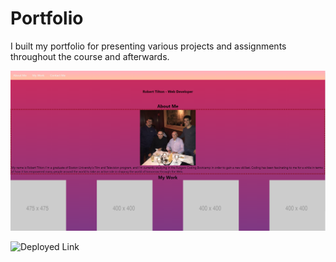 # Portfolio

I built my portfolio for presenting various projects and assignments throughout the course and afterwards.

![portfolioscreenshot](https://github.com/roberttilton/Portfolio/blob/main/assets/Screenshot%202021-02-03%20200314.png)

![Deployed Link](https://roberttilton.github.io/Portfolio/)
